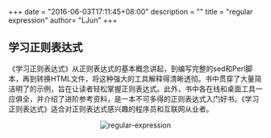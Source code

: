 +++
date = "2016-06-03T17:11:45+08:00"
description = ""
title = "regular expression"
author= "LJun"
+++

## 学习正则表达式

《学习正则表达式》从正则表达式的基本概念讲起，到编写完整的sed和Perl脚本，再到转换HTML文件，将这种强大的工具解释得清晰透彻。书中贯穿了大量简洁明了的示例，旨在让读者轻松掌握正则表达式。此外，书中各在线和桌面工具一应俱全，并介绍了进阶参考资料，是一本不可多得的正则表达式入门好书。《学习正则表达式》适合对正则表达式感兴趣的程序员和互联网从业者。

<div style="width: 200px; text-align:center; margin:0px auto;">
    <img src="/images/regular-expression.jpg" alt="regular-expression" />
</div>
